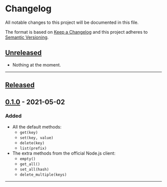 # Changelog

All notable changes to this project will be documented in this file.

The format is based on [Keep a Changelog][Keep a Changelog] and this project adheres to [Semantic Versioning][Semantic Versioning].

## [Unreleased]

- Nothing at the moment.

---

## [Released]

## [0.1.0] - 2021-05-02

### Added

- All the default methods:
  - `get(key)`
  - `set(key, value)`
  - `delete(key)`
  - `list(prefix)`
- The extra methods from the official Node.js client:
  - `empty()`
  - `get_all()`
  - `set_all(hash)`
  - `delete_multiple(keys)`

---

<!-- Links -->
[Keep a Changelog]: https://keepachangelog.com/
[Semantic Versioning]: https://semver.org/

<!-- Versions -->
[Unreleased]: https://github.com/janlindblom/ruby-replitdb/compare/v0.1.0...HEAD
[Released]: https://github.com/janlindblom/ruby-replitdb/releases
[0.1.1]: https://github.com/janlindblom/ruby-replitdb/compare/v0.1.0..v0.1.1
[0.1.0]: https://github.com/janlindblom/ruby-replitdb/releases/tag/v0.1.0
